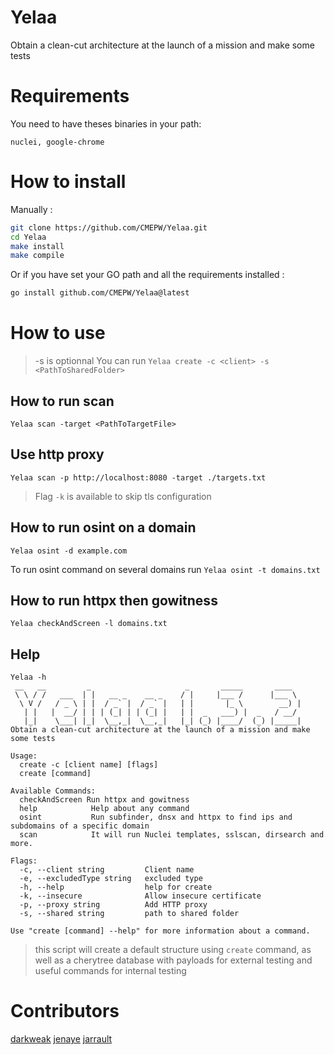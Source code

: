 # Yelaa

Obtain a clean-cut architecture at the launch of a mission and make some tests

# Requirements

You need to have theses binaries in your path:
```
nuclei, google-chrome
```

# How to install

Manually :
```bash
git clone https://github.com/CMEPW/Yelaa.git
cd Yelaa
make install
make compile
```

Or if you have set your GO path and all the requirements installed :
```bash
go install github.com/CMEPW/Yelaa@latest
```

# How to use 
>-s is optionnal
You can run `Yelaa create -c <client> -s <PathToSharedFolder>`

## How to run scan 

`Yelaa scan -target <PathToTargetFile>`

## Use http proxy

`Yelaa scan -p http://localhost:8080 -target ./targets.txt`

>Flag `-k` is available to skip tls configuration

## How to run osint on a domain

`Yelaa osint -d example.com`

To run osint command on several domains run `Yelaa osint -t domains.txt`

## How to run httpx then gowitness

`Yelaa checkAndScreen -l domains.txt`

## Help 

``` 
Yelaa -h
 __   __         _                     _       _____       ____
 \ \ / /   ___  | |   __ _    __ _    / |     |___ /      |___ \
  \ V /   / _ \ | |  / _` |  / _` |   | |       |_ \        __) |
   | |   |  __/ | | | (_| | | (_| |   | |  _   ___) |  _   / __/
   |_|    \___| |_|  \__,_|  \__,_|   |_| (_) |____/  (_) |_____|
Obtain a clean-cut architecture at the launch of a mission and make some tests

Usage:
  create -c [client name] [flags]
  create [command]

Available Commands:
  checkAndScreen Run httpx and gowitness
  help            Help about any command
  osint           Run subfinder, dnsx and httpx to find ips and subdomains of a specific domain
  scan            It will run Nuclei templates, sslscan, dirsearch and more.

Flags:
  -c, --client string         Client name
  -e, --excludedType string   excluded type
  -h, --help                  help for create
  -k, --insecure              Allow insecure certificate
  -p, --proxy string          Add HTTP proxy
  -s, --shared string         path to shared folder

Use "create [command] --help" for more information about a command.

``` 

>this script will create a default structure using `create` command, as well as a cherytree database with payloads for external testing and useful commands for internal testing

# Contributors

[darkweak](https://github.com/darkweak)
[jenaye](https://github.com/jenaye)
[jarrault](https://github.com/jarrault)
